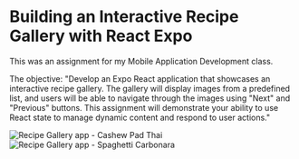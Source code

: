 # Building an Interactive Recipe Gallery with React Expo

This was an assignment for my Mobile Application Development class. 

The objective: "Develop an Expo React application that showcases an interactive recipe gallery. The gallery will display images from a predefined list, and users will be able to navigate through the images using "Next" and "Previous" buttons. This assignment will demonstrate your ability to use React state to manage dynamic content and respond to user actions."

![Recipe Gallery app - Cashew Pad Thai](https://github.com/nwm516/recipe-gallery-expo/assets/36825393/1244dba2-703f-4183-9b87-a7d3a6d3e7ea) &emsp; &emsp; &emsp;
![Recipe Gallery app - Spaghetti Carbonara](https://github.com/nwm516/recipe-gallery-expo/assets/36825393/2eaba82b-925f-4268-be74-efbd3d88d987)
